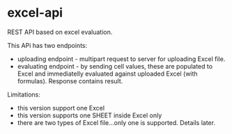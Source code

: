 # excel-api
REST API based on excel evaluation.

This APi has two endpoints:
* uploading endpoint - multipart request to server for uploading Excel file.
* evaluating endpoint - by sending cell values, these are populated to Excel and immediatelly evaluated against uploaded Excel (with formulas). Response contains result.

Limitations:
* this version support one Excel 
* this version supports one SHEET inside Excel only
* there are two types of Excel file...only one is supported. Details later.


